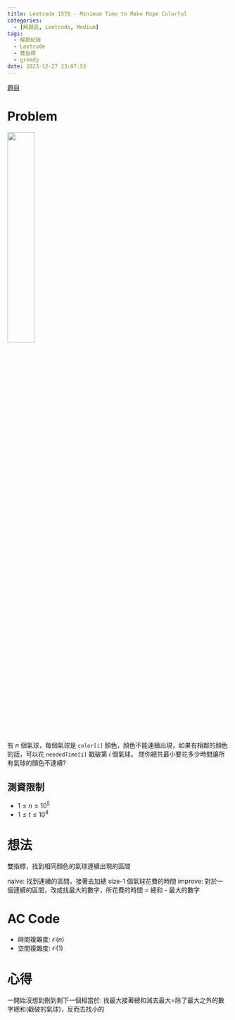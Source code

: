 ```yaml
---
title: Leetcode 1578 - Minimum Time to Make Rope Colorful
categories:
  - [解題區, Leetcode, Medium]
tags:
  - 解題紀錄
  - Leetcode
  - 雙指標
  - greedy
date: 2023-12-27 23:07:53
---
```


[題目](https://leetcode.com/problems/minimum-time-to-make-rope-colorful/description)

# Problem

<img src="https://assets.leetcode.com/uploads/2021/12/13/ballon1.jpg" width=35%/>

有 $n$ 個氣球，每個氣球是 `color[i]` 顏色，顏色不能連續出現，如果有相鄰的顏色的話，可以花 `neededTime[i]` 戳破第 $i$ 個氣球。
問你總共最小要花多少時間讓所有氣球的顏色不連續?

## 測資限制

- $1 \le n \le 10^5$
- $1 \le t \le 10^4$

# 想法

雙指標，找到相同顏色的氣球連續出現的區間

naive: 找到連續的區間，接著去加總 size-1 個氣球花費的時間
improve: 對於一個連續的區間，改成找最大的數字，所花費的時間 = 總和 - 最大的數字

# AC Code

<script src="https://emgithub.com/embed-v2.js?target=https%3A%2F%2Fgithub.com%2Froy4801%2Fsolved_problems%2Fblob%2Fmaster%2Fleetcode%2F1578.cpp%23L18-L60&style=github&type=code&showBorder=on&showLineNumbers=on&showFileMeta=on&showFullPath=on&showCopy=on"></script>

- 時間複雜度: $\mathcal{O}(n)$
- 空間複雜度: $\mathcal{O}(1)$

<!-- # 賞析 -->


# 心得

一開始沒想到刪到剩下一個相當於: 找最大接著總和減去最大=除了最大之外的數字總和(戳破的氣球)，反而去找小的
